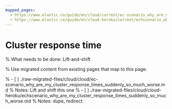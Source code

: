 ```yaml
---
mapped_pages:
  - https://www.elastic.co/guide/en/cloud/current/ec-scenario_why_are_my_cluster_response_times_suddenly_so_much_worse.html
  - https://www.elastic.co/guide/en/cloud-heroku/current/echscenario_why_are_my_cluster_response_times_suddenly_so_much_worse.html
---
```


# Cluster response time

% What needs to be done: Lift-and-shift

% Use migrated content from existing pages that map to this page:

% - [ ] ./raw-migrated-files/cloud/cloud/ec-scenario_why_are_my_cluster_response_times_suddenly_so_much_worse.md
%      Notes: Lift and shift this one
% - [ ] ./raw-migrated-files/cloud/cloud-heroku/echscenario_why_are_my_cluster_response_times_suddenly_so_much_worse.md
%      Notes: dupe, redirect